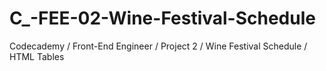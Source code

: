 # C_-FEE-02-Wine-Festival-Schedule
Codecademy / Front-End Engineer / Project 2 / Wine Festival Schedule / HTML Tables
